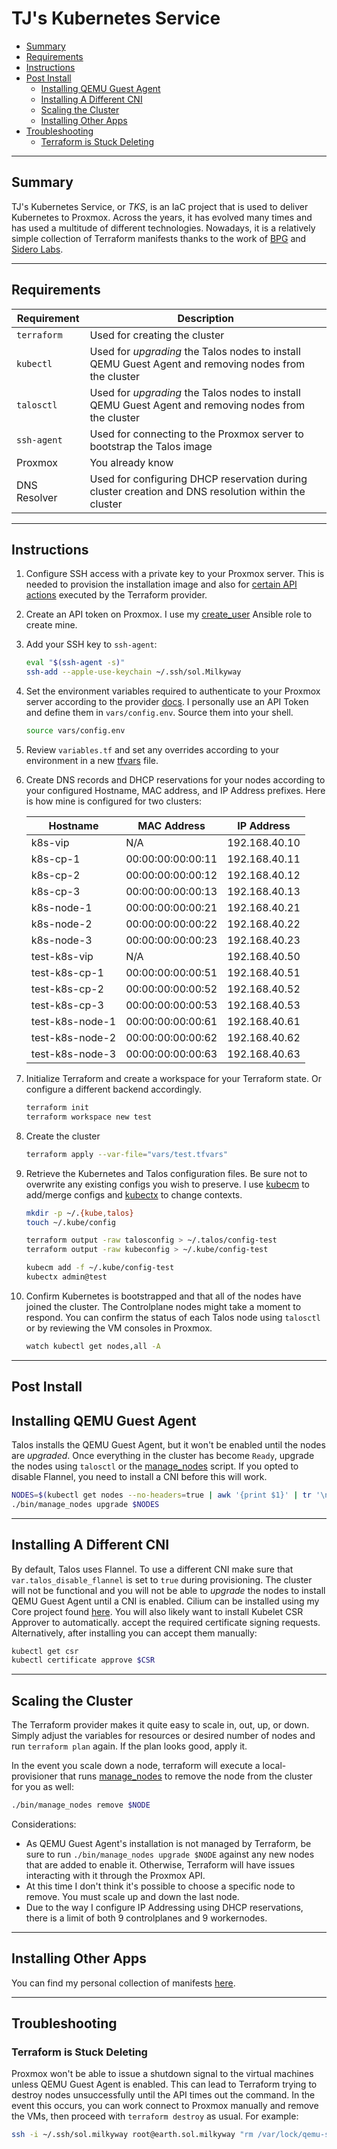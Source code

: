 # TJ's Kubernetes Service

* [Summary](#summary)
* [Requirements](#requirements)
* [Instructions](#instructions)
* [Post Install](#post-install)
  * [Installing QEMU Guest Agent](#installing-qemu-guest-agent)
  * [Installing A Different CNI](#installing-a-different-cni)
  * [Scaling the Cluster](#scaling-the-cluster)
  * [Installing Other Apps](#installing-other-apps)
* [Troubleshooting](#troubleshooting)
  * [Terraform is Stuck Deleting](#terraform-is-stuck-deleting)


<hr>

## Summary

TJ's Kubernetes Service, or *TKS*, is an IaC project that is used to deliver Kubernetes to Proxmox. Across the years, it has evolved many times and has used a multitude of different technologies. Nowadays, it is a relatively simple collection of Terraform manifests thanks to the work of [BPG](https://github.com/bpg/terraform-provider-proxmox) and [Sidero Labs](https://github.com/siderolabs/terraform-provider-talos).

<hr>

## Requirements

| Requirement  | Description                                                  |
| ------------ | ------------------------------------------------------------ |
| `terraform`  | Used for creating the cluster                                |
| `kubectl`    | Used for *upgrading* the Talos nodes to install QEMU Guest Agent and removing nodes from the cluster |
| `talosctl`   | Used for *upgrading* the Talos nodes to install QEMU Guest Agent and removing nodes from the cluster |
| `ssh-agent`  | Used for connecting to the Proxmox server to bootstrap the Talos image |
| Proxmox      | You already know                                             |
| DNS Resolver | Used for configuring DHCP reservation during cluster creation and DNS resolution within the cluster |

<hr>

## Instructions

1. Configure SSH access with a private key to your Proxmox server. This is needed to provision the installation image and also for [certain API actions](https://registry.terraform.io/providers/bpg/proxmox/latest/docs#api-token-authentication) executed by the Terraform provider.

2. Create an API token on Proxmox. I use my [create_user](https://github.com/zimmertr/Bootstrap-Proxmox/tree/main/roles/create_user) Ansible role to create mine.

3. Add your SSH key to `ssh-agent`:

   ```bash
   eval "$(ssh-agent -s)"
   ssh-add --apple-use-keychain ~/.ssh/sol.Milkyway
   ```

4. Set the environment variables required to authenticate to your Proxmox server according to the provider [docs](https://registry.terraform.io/providers/bpg/proxmox/latest/docs#authentication).  I personally use an API Token and define them in `vars/config.env`. Source them into your shell.

   ```bash
   source vars/config.env
   ```

5. Review `variables.tf` and set any overrides according to your environment in a new [tfvars](https://developer.hashicorp.com/terraform/language/values/variables#variable-definitions-tfvars-files) file.

6. Create DNS records and DHCP reservations for your nodes according to your configured Hostname, MAC address, and IP Address prefixes. Here is how mine is configured for two clusters:

   | Hostname        | MAC Address       | IP Address    |
   | --------------- | ----------------- | ------------- |
   | k8s-vip         | N/A               | 192.168.40.10 |
   | k8s-cp-1        | 00:00:00:00:00:11 | 192.168.40.11 |
   | k8s-cp-2        | 00:00:00:00:00:12 | 192.168.40.12 |
   | k8s-cp-3        | 00:00:00:00:00:13 | 192.168.40.13 |
   | k8s-node-1      | 00:00:00:00:00:21 | 192.168.40.21 |
   | k8s-node-2      | 00:00:00:00:00:22 | 192.168.40.22 |
   | k8s-node-3      | 00:00:00:00:00:23 | 192.168.40.23 |
   | test-k8s-vip    | N/A               | 192.168.40.50 |
   | test-k8s-cp-1   | 00:00:00:00:00:51 | 192.168.40.51 |
   | test-k8s-cp-2   | 00:00:00:00:00:52 | 192.168.40.52 |
   | test-k8s-cp-3   | 00:00:00:00:00:53 | 192.168.40.53 |
   | test-k8s-node-1 | 00:00:00:00:00:61 | 192.168.40.61 |
   | test-k8s-node-2 | 00:00:00:00:00:62 | 192.168.40.62 |
   | test-k8s-node-3 | 00:00:00:00:00:63 | 192.168.40.63 |

7. Initialize Terraform and create a workspace for your Terraform state. Or configure a different backend accordingly.

   ```bash
   terraform init
   terraform workspace new test
   ```

8. Create the cluster

   ```bash
   terraform apply --var-file="vars/test.tfvars"
   ```

9. Retrieve the Kubernetes and Talos configuration files. Be sure not to overwrite any existing configs you wish to preserve. I use [kubecm](https://github.com/sunny0826/kubecm) to add/merge configs and [kubectx](https://github.com/ahmetb/kubectx) to change contexts.

   ```bash
   mkdir -p ~/.{kube,talos}
   touch ~/.kube/config

   terraform output -raw talosconfig > ~/.talos/config-test
   terraform output -raw kubeconfig > ~/.kube/config-test

   kubecm add -f ~/.kube/config-test
   kubectx admin@test
   ```

10. Confirm Kubernetes is bootstrapped and that all of the nodes have joined the cluster. The Controlplane nodes might take a moment to respond. You can confirm the status of each Talos node using `talosctl` or by reviewing the VM consoles in Proxmox.

    ```bash
    watch kubectl get nodes,all -A
    ```

<hr>

## Post Install

## Installing QEMU Guest Agent

Talos installs the QEMU Guest Agent, but it won't be enabled until the nodes are _upgraded_. Once everything in the cluster has become `Ready`, upgrade the nodes using `talosctl` or the [manage_nodes](https://github.com/zimmertr/TJs-Kubernetes-Service/blob/b15bb923cccb607254b8001201772be45aab3806/bin/manage_nodes#L6) script. If you opted to disable Flannel, you need to install a CNI before this will work.

```bash
NODES=$(kubectl get nodes --no-headers=true | awk '{print $1}' | tr '\n' ',')
./bin/manage_nodes upgrade $NODES
```

<hr>

## Installing A Different CNI

By default, Talos uses Flannel. To use a different CNI make sure that `var.talos_disable_flannel` is set to `true` during provisioning. The cluster will not be functional and you will not be able to _upgrade_ the nodes to install QEMU Guest Agent until a CNI is enabled. Cilium can be installed using my Core project found [here](https://github.com/zimmertr/Kubernetes-Manifests/tree/main/core). You will also likely want to install Kubelet CSR Approver to automatically. accept the required certificate signing requests. Alternatively, after installing you can accept them manually:

```bash
kubectl get csr
kubectl certificate approve $CSR
```


<hr>

## Scaling the Cluster

The Terraform provider makes it quite easy to scale in, out, up, or down. Simply adjust the variables for resources or desired number of nodes and run `terraform plan` again. If the plan looks good, apply it.

In the event you scale down a node, terraform will execute a local-provisioner that runs [manage_nodes](https://github.com/zimmertr/TJs-Kubernetes-Service/blob/main/bin/manage_nodes#L25) to remove the node from the cluster for you as well:

```bash
./bin/manage_nodes remove $NODE
```

Considerations:

* As QEMU Guest Agent's installation is not managed by Terraform, be sure to run `./bin/manage_nodes upgrade $NODE` against any new nodes that are added to enable it. Otherwise, Terraform will have issues interacting with it through the Proxmox API.
* At this time I don't think it's possible to choose a specific node to remove. You must scale up and down the last node.
* Due to the way I configure IP Addressing using DHCP reservations, there is a limit of both 9 controlplanes and 9 workernodes.

<hr>

## Installing Other Apps

You can find my personal collection of manifests [here](https://github.com/zimmertr/Application-Manifests).

<hr>

## Troubleshooting

### Terraform is Stuck Deleting

Proxmox won't be able to issue a shutdown signal to the virtual machines unless QEMU Guest Agent is enabled. This can lead to Terraform trying to destroy nodes unsuccessfully until the API times out the command. In the event this occurs, you can work connect to Proxmox manually and remove the VMs, then proceed with `terraform destroy` as usual. For example:

```bash
ssh -i ~/.ssh/sol.milkyway root@earth.sol.milkyway "rm /var/lock/qemu-server/lock-*; qm list | grep 40 | awk '{print \$1}' | xargs -L1 qm stop && sleep 5 && qm list | grep 40 | awk '{print \$1}' | xargs -L1 qm destroy"
```
